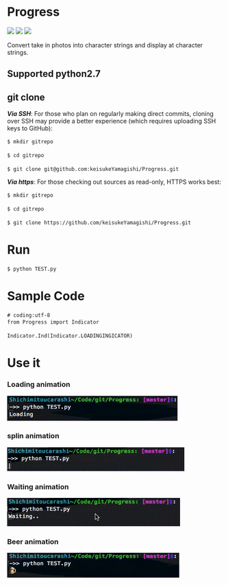 # Progress

[![](https://img.shields.io/badge/language-Python-ff69b4.svg)](https://www.python.org/doc/)
[![](https://img.shields.io/apm/l/vim-mode.svg)](https://github.com/keisukeYamagishi/Progress/blob/master/LICENSE)
[![](https://img.shields.io/badge/Twitter-O--Liker%20Error-blue.svg)](https://twitter.com/O_Linker_Error)

Convert take in photos into character strings and display at character strings.

## Supported python2.7

## git clone

***Via SSH***: For those who plan on regularly making direct commits, cloning over SSH may provide a better experience (which requires uploading SSH keys to GitHub):

```
$ mkdir gitrepo

$ cd gitrepo

$ git clone git@github.com:keisukeYamagishi/Progress.git

```

***Via https***: For those checking out sources as read-only, HTTPS works best:

```
$ mkdir gitrepo

$ cd gitrepo

$ git clone https://github.com/keisukeYamagishi/Progress.git

```

# Run 

```
$ python TEST.py
```

# Sample Code

```
# coding:utf-8
from Progress import Indicator

Indicator.Ind(Indicator.LOADINGINGICATOR)
```

# Use it

### Loading animation

![](https://github.com/keisukeYamagishi/Progress/blob/master/gif/Loading.gif)

### splin animation

![](https://github.com/keisukeYamagishi/Progress/blob/master/gif/splin.gif)

### Waiting animation

![](https://github.com/keisukeYamagishi/Progress/blob/master/gif/Waiting.gif)

### Beer animation

![](https://github.com/keisukeYamagishi/Progress/blob/master/gif/beer.gif)



